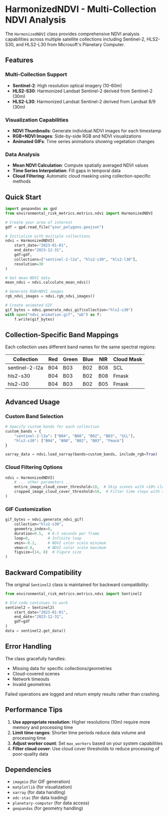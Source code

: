 # HarmonizedNDVI - Multi-Collection NDVI Analysis

The `HarmonizedNDVI` class provides comprehensive NDVI analysis capabilities across multiple satellite collections including Sentinel-2, HLS2-S30, and HLS2-L30 from Microsoft's Planetary Computer.

## Features

### Multi-Collection Support
- **Sentinel-2**: High resolution optical imagery (10-60m)
- **HLS2-S30**: Harmonized Landsat Sentinel-2 derived from Sentinel-2 (30m)
- **HLS2-L30**: Harmonized Landsat Sentinel-2 derived from Landsat 8/9 (30m)

### Visualization Capabilities
- **NDVI Thumbnails**: Generate individual NDVI images for each timestamp
- **RGB+NDVI Images**: Side-by-side RGB and NDVI visualizations
- **Animated GIFs**: Time series animations showing vegetation changes

### Data Analysis
- **Mean NDVI Calculation**: Compute spatially averaged NDVI values
- **Time Series Interpolation**: Fill gaps in temporal data
- **Cloud Filtering**: Automatic cloud masking using collection-specific methods

## Quick Start

```python
import geopandas as gpd
from environmental_risk_metrics.metrics.ndvi import HarmonizedNDVI

# Create your area of interest
gdf = gpd.read_file("your_polygons.geojson")

# Initialize with multiple collections
ndvi = HarmonizedNDVI(
    start_date="2023-01-01",
    end_date="2023-12-31",
    gdf=gdf,
    collections=["sentinel-2-l2a", "hls2-s30", "hls2-l30"],
    resolution=30
)

# Get mean NDVI data
mean_ndvi = ndvi.calculate_mean_ndvi()

# Generate RGB+NDVI images
rgb_ndvi_images = ndvi.rgb_ndvi_images()

# Create animated GIF
gif_bytes = ndvi.generate_ndvi_gif(collection="hls2-s30")
with open("ndvi_animation.gif", "wb") as f:
    f.write(gif_bytes)
```

## Collection-Specific Band Mappings

Each collection uses different band names for the same spectral regions:

| Collection | Red | Green | Blue | NIR | Cloud Mask |
|------------|-----|-------|------|-----|------------|
| sentinel-2-l2a | B04 | B03 | B02 | B08 | SCL |
| hls2-s30 | B04 | B03 | B02 | B08 | Fmask |
| hls2-l30 | B04 | B03 | B02 | B05 | Fmask |

## Advanced Usage

### Custom Band Selection
```python
# Specify custom bands for each collection
custom_bands = {
    "sentinel-2-l2a": ["B04", "B08", "B02", "B03", "SCL"],
    "hls2-s30": ["B04", "B08", "B02", "B03", "Fmask"]
}

xarray_data = ndvi.load_xarray(bands=custom_bands, include_rgb=True)
```

### Cloud Filtering Options
```python
ndvi = HarmonizedNDVI(
    # ... other parameters ...
    entire_image_cloud_cover_threshold=10,  # Skip scenes with >10% cloud cover
    cropped_image_cloud_cover_threshold=50,  # Filter time steps with >50% clouds in AOI
)
```

### GIF Customization
```python
gif_bytes = ndvi.generate_ndvi_gif(
    collection="hls2-s30",
    geometry_index=0,
    duration=0.5,  # 0.5 seconds per frame
    loop=0,        # Infinite loop
    vmin=-0.2,     # NDVI color scale minimum
    vmax=0.8,      # NDVI color scale maximum
    figsize=(14, 8)  # Figure size
)
```

## Backward Compatibility

The original `Sentinel2` class is maintained for backward compatibility:

```python
from environmental_risk_metrics.metrics.ndvi import Sentinel2

# Old code continues to work
sentinel2 = Sentinel2(
    start_date="2023-01-01",
    end_date="2023-12-31", 
    gdf=gdf
)
data = sentinel2.get_data()
```

## Error Handling

The class gracefully handles:
- Missing data for specific collections/geometries
- Cloud-covered scenes
- Network timeouts
- Invalid geometries

Failed operations are logged and return empty results rather than crashing.

## Performance Tips

1. **Use appropriate resolution**: Higher resolutions (10m) require more memory and processing time
2. **Limit time ranges**: Shorter time periods reduce data volume and processing time
3. **Adjust worker count**: Set `max_workers` based on your system capabilities
4. **Filter cloud cover**: Use cloud cover thresholds to reduce processing of poor-quality data

## Dependencies

- `imageio` (for GIF generation)
- `matplotlib` (for visualization)
- `xarray` (for data handling)
- `odc-stac` (for data loading)
- `planetary-computer` (for data access)
- `geopandas` (for geometry handling) 